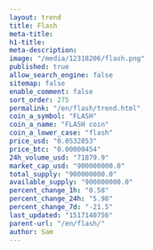 ```yaml
---
layout: trend
title: Flash
meta-title: 
h1-title: 
meta-description: 
image: "/media/12318206/flash.png"
published: true
allow_search_engine: false
sitemap: false
enable_comment: false
sort_order: 275
permalink: "/en/flash/trend.html"
coin_a_symbol: "FLASH"
coin_a_name: "FLASH coin"
coin_a_lower_case: "flash"
price_usd: "0.0532853"
price_btc: "0.00000454"
24h_volume_usd: "71879.9"
market_cap_usd: "900000000.0"
total_supply: "900000000.0"
available_supply: "900000000.0"
percent_change_1h: "0.58"
percent_change_24h: "5.98"
percent_change_7d: "-21.5"
last_updated: "1517140756"
parent-url: "/en/flash/"
author: Sam
---
```


